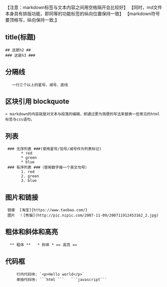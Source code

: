 
   【注意：markdown标签与文本内容之间用空格隔开会比较好】
   【同时，md文件本身具有排版功能，即同等的功能标签的纵向位置保持一致】
   【markdown符号要顶格写，纵向保持一致;】


## title(标题) ##

    ## 这是h2 ##
    ### 这是h3 ###



## 分隔线 ##
       一行三个以上的星号、减号、底线



## 区块引用 blockquote ##

    > markdown的内容就是对文本与段落的编辑，即通过更为简便的写法来替换一些常见的html标签与css语句。


## 列表 ##
     ### 无序列表 ###(使用星号/加号/减号作为列表标记)
           * red
           * green
           * blue
     ### 有序列表 ###（使用数字接一个英文句号）
           1. red
           2. green
           3. blue

## 图片和链接 ##
     链接  [淘宝]{https://www.taobao.com/}
     图片  ！[熊猫](http://pic.nipic.com/2007-11-09/200711912453162_2.jpg)

## 粗体和斜体和高亮 ##
      ** 粗体 **   * 斜体 * == 高亮 ==

## 代码框 ##
         行内代码块: `<p>Hello world</p>`
         单独代码块: ```html ```   ```javascript```